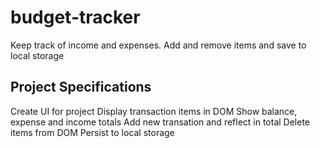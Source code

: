 # budget-tracker

Keep track of income and expenses. Add and remove items and save to local storage

## Project Specifications

Create UI for project
Display transaction items in DOM
Show balance, expense and income totals
Add new transation and reflect in total
Delete items from DOM
Persist to local storage
